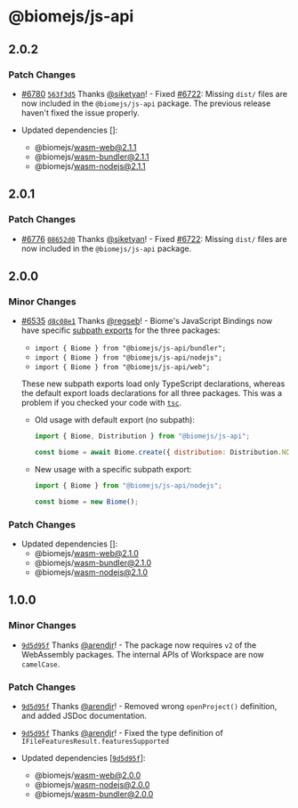 # @biomejs/js-api

## 2.0.2

### Patch Changes

- [#6780](https://github.com/biomejs/biome/pull/6780) [`563f3d5`](https://github.com/biomejs/biome/commit/563f3d5fbcfb220bf5c2a386be385a42d2a7069c) Thanks [@siketyan](https://github.com/siketyan)! - Fixed [#6722](https://github.com/biomejs/biome/issues/6772): Missing `dist/` files are now included in the `@biomejs/js-api` package. The previous release haven't fixed the issue properly.

- Updated dependencies []:
  - @biomejs/wasm-web@2.1.1
  - @biomejs/wasm-bundler@2.1.1
  - @biomejs/wasm-nodejs@2.1.1

## 2.0.1

### Patch Changes

- [#6776](https://github.com/biomejs/biome/pull/6776) [`08652d0`](https://github.com/biomejs/biome/commit/08652d0dfd34f84759597dc7f613cc260e362ee9) Thanks [@siketyan](https://github.com/siketyan)! - Fixed [#6722](https://github.com/biomejs/biome/issues/6772): Missing `dist/` files are now included in the `@biomejs/js-api` package.

## 2.0.0

### Minor Changes

- [#6535](https://github.com/biomejs/biome/pull/6535) [`d8c08e1`](https://github.com/biomejs/biome/commit/d8c08e1691a1b64cf48e86bd490bfe1485df3fa1) Thanks [@regseb](https://github.com/regseb)! - Biome's JavaScript Bindings now have specific [subpath exports](https://nodejs.org/api/packages.html#subpath-exports) for the three packages:

  - `import { Biome } from "@biomejs/js-api/bundler";`
  - `import { Biome } from "@biomejs/js-api/nodejs";`
  - `import { Biome } from "@biomejs/js-api/web";`

  These new subpath exports load only TypeScript declarations, whereas the default export loads declarations for all three packages. This was a problem if you checked your code with [`tsc`](https://www.typescriptlang.org/docs/handbook/compiler-options.html).

  - Old usage with default export (no subpath):

    ```js
    import { Biome, Distribution } from "@biomejs/js-api";

    const biome = await Biome.create({ distribution: Distribution.NODE });
    ```

  - New usage with a specific subpath export:

    ```js
    import { Biome } from "@biomejs/js-api/nodejs";

    const biome = new Biome();
    ```

### Patch Changes

- Updated dependencies []:
  - @biomejs/wasm-web@2.1.0
  - @biomejs/wasm-bundler@2.1.0
  - @biomejs/wasm-nodejs@2.1.0

## 1.0.0

### Minor Changes

- [`9d5d95f`](https://github.com/biomejs/biome/commit/9d5d95fffd5734522c8911db18c6d16ee6a96756) Thanks [@arendjr](https://github.com/arendjr)! - The package now requires `v2` of the WebAssembly packages. The internal APIs of Workspace are now `camelCase`.

### Patch Changes

- [`9d5d95f`](https://github.com/biomejs/biome/commit/9d5d95fffd5734522c8911db18c6d16ee6a96756) Thanks [@arendjr](https://github.com/arendjr)! - Removed wrong `openProject()` definition, and added JSDoc documentation.

- [`9d5d95f`](https://github.com/biomejs/biome/commit/9d5d95fffd5734522c8911db18c6d16ee6a96756) Thanks [@arendjr](https://github.com/arendjr)! - Fixed the type definition of `IFileFeaturesResult.featuresSupported`

- Updated dependencies [[`9d5d95f`](https://github.com/biomejs/biome/commit/9d5d95fffd5734522c8911db18c6d16ee6a96756)]:
  - @biomejs/wasm-web@2.0.0
  - @biomejs/wasm-nodejs@2.0.0
  - @biomejs/wasm-bundler@2.0.0
